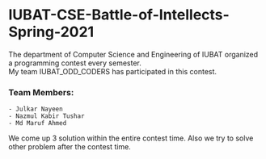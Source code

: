 # IUBAT-CSE-Battle-of-Intellects-Spring-2021
The department of Computer Science and Engineering of IUBAT organized a programming contest every semester. <br/>
My team IUBAT_ODD_CODERS has participated  in this contest.
### Team Members:
```
- Julkar Nayeen
- Nazmul Kabir Tushar
- Md Maruf Ahmed
```
 We come up 3 solution within the entire contest time. Also we try to solve other problem after the contest time.
